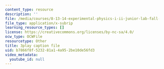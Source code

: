 ```yaml
---
content_type: resource
description: ''
file: /media/courses/8-13-14-experimental-physics-i-ii-junior-lab-fall-2016-spring-2017/b7866f8f523281a14a952be10de56fd3_B6mK4IyRYiA.srt
file_type: application/x-subrip
learning_resource_types: []
license: https://creativecommons.org/licenses/by-nc-sa/4.0/
ocw_type: OCWFile
resourcetype: Other
title: 3play caption file
uid: b7866f8f-5232-81a1-4a95-2be10de56fd3
video_metadata:
  youtube_id: null
---
```

